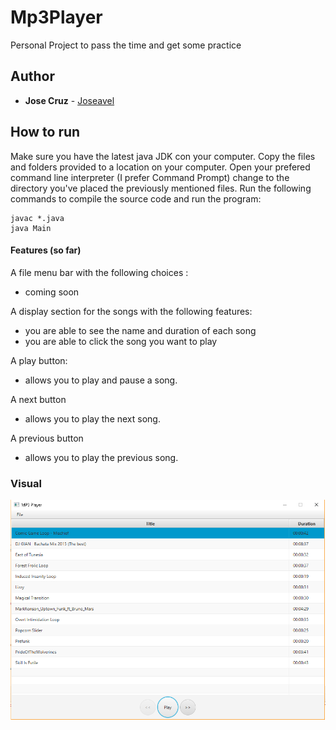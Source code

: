 # Mp3Player
Personal Project to pass the time and get some practice

## Author
* **Jose Cruz** - [Joseavel](https://github.com/joseavel)

## How to run

Make sure you have the latest java JDK con your computer. Copy the files and folders provided to a location on your computer. Open your prefered command line interpreter (I prefer Command Prompt)  change to the directory you've placed the previously mentioned files. Run the following commands to compile the source code and run the program:

```
javac *.java
java Main
```

#### Features (so far)
A file menu bar with the following choices : 
- coming soon

A display section for the songs with the following features:
- you are able to see the name and duration of each song
- you are able to click the song you want to play

A play button:
- allows you to play and pause a song.

A next button
- allows you to play the next song.

A previous button
- allows you to play the previous song.

### Visual
![Screenshot](Mp3PlayerProgress.png)

